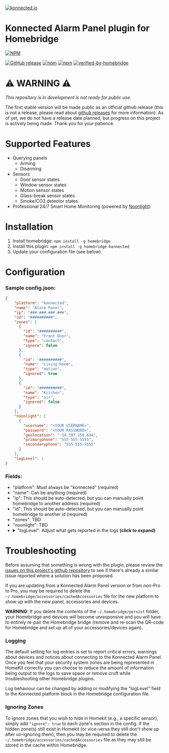 [![konnected.io](https://raw.githubusercontent.com/konnected-io/docs/master/assets/images/logo-black-small.png)](https://konnected.io)
# Konnected Alarm Panel plugin for Homebridge
[![NPM](https://nodei.co/npm/homebridge-konnected.png?downloads=true&downloadRank=true&stars=true)](https://nodei.co/npm/homebridge-konnected/)

[![GitHub release](https://img.shields.io/github/release/konnected-io/homebridge-konnected.svg?style=flat-square)](https://github.com/konnected-io/homebridge-konnected/releases)
[![npm](https://img.shields.io/npm/dm/homebridge-konnected.svg)](https://www.npmjs.com/package/homebridge-konnected)
[![npm](https://img.shields.io/npm/v/homebridge-konnected.svg)](https://www.npmjs.com/package/homebridge-konnected)
[![verified-by-homebridge](https://badgen.net/badge/homebridge/verified/purple)](https://github.com/homebridge/homebridge/wiki/Verified-Plugins)

# ⚠️ WARNING ⚠️
*This repository is in development is not ready for public use.*

The first stable version will be made public as an official github release (this is not a release, please read about [github releases](https://docs.github.com/en/enterprise/2.16/user/github/administering-a-repository/about-releases) for more information). As of yet, we do not have a release date planned, but progress on this project is actively being made. Thank you for your patience.

# Supported Features

 * Querying panels
   * Arming
   * Disarming
 * Sensors
   * Door sensor states
   * Window sensor states
   * Motion sensor states
   * Glass-break sensor states
   * Smoke/CO2 detector states
 * Professional 24/7 Smart Home Monitoring (powered by [Noonlight](https://noonlight.com/))

# Installation

1. Install homebridge: `npm install -g homebridge`
2. Install this plugin: `npm install -g homebridge-konnected`
3. Update your configuration file (see below).

# Configuration

### Sample config.json:


```json
{
    "platform": "konnected",
    "name": "Alarm Panel",
    "ip": "###.###.###.###",
    "id": "##########",
    "zones": [
      {
        "id": "##########",
        "name": "Front Door",
        "type": "contact",
        "ignore": false
      },
      {
        "id": "##########",
        "name": "Living Room",
        "type": "motion",
        "ignored": true
      },
      {
        "id": "##########",
        "name": "Kitchen",
        "type": "air",
        "ignored": false
      }
    ],
    "noonlight": [
      {
        "username": "<YOUR USERNAME>",
        "password": "<YOUR PASSWORD>",
        "geolocation": "-34.397,150.644",
        "primaryphone": "555-555-5555",
        "secondaryphone": "555-555-5555"
      }
    ],
    "logLevel": 1
}
```
### Fields:

* "platform": Must always be "konnected" (required)
* "name": Can be anything (required)
* "ip": This should be auto-detected, but you can manually point homebridge to another address (required)
* "id": This should be auto-detected, but you can manually point homebridge to another id (required)
* "zones": TBD
* "noonlight": TBD
* <details><summary>"logLevel": Adjust what gets reported in the logs <strong>(click to expand)</strong></summary><ul><li>0 = NO LOG ENTRIES</li><li>1 = ONLY ERRORS</li><li>2 = ONLY WARNINGS and ERRORS</li><li><strong>3 = GENERAL NOTICES, ERRORS and WARNINGS (default)</strong></li><li>4 = VERBOSE (everything including development output, this also generates a file `konnected-payload.json` with the payload details from the Konnected Alarm Panel in the same folder as the Homebridge config.json file)</li></ul></details>

# Troubleshooting

Before assuming that something is wrong with the plugin, please review the [issues on this project's github repository](https://github.com/konnected-io/homebridge-konnected/issues?utf8=%E2%9C%93&q=sort%3Aupdated-desc+) to see if there's already a similar issue reported where a solution has been proposed.

If you are updating from a Konnected Alarm Panel version or from non-Pro to Pro, you may be required to delete the `~/.homebridge/accessories/cachedAccessories` file for the new platform to show up with the new panel, accessories and devices.

**WARNING:** If you delete the contents of the `~/.homebridge/persist` folder, your Homebridge and devices will become unresponsive and you will have to entirely re-pair the Homebridge bridge (remove and re-scan the QR-code for Homebridge and set up all of your accessories/devices again).

### Logging

The default setting for log entries is set to report critical errors, warnings about devices and notices about connecting to the Konnected Alarm Panel. Once you feel that your security system zones are being represented in HomeKit correctly you can choose to reduce the amount of information being output to the logs to save space or remove cruft while troubleshooting other Homebridge plugins.

Log behaviour can be changed by adding or modifying the "logLevel" field to the Konnected platform block in the Homebridge configuration file.

### Ignoring Zones

To ignore zones that you wish to hide in Homekit (e.g., a specific sensor), simply add ```"ignore": true``` to each zone's section in the config. If the hidden zone(s) still exist in Homekit (or vice-versa they still don't show up after un-ignoring them), then you may be required to delete the `~/.homebridge/accessories/cachedAccessories` file as they may still be stored in the cache within Homebridge.

